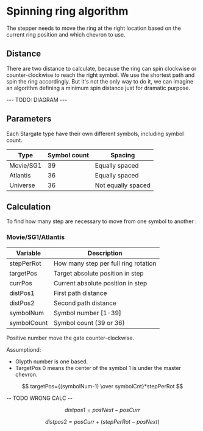 # Spinning ring algorithm

The stepper needs to move the ring at the right location based on the current ring position and which chevron to use.

## Distance

There are two distance to calculate, because the ring can spin clockwise or counter-clockwise to reach the right symbol.
We use the shortest path and spin the ring accordingly.
But it's not the only way to do it, we can imagine an algorithm defining a minimum spin distance just for dramatic purpose.

--- TODO: DIAGRAM ---

## Parameters

Each Stargate type have their own different symbols, including symbol count.

| Type | Symbol count | Spacing |
|---|---|---|
| Movie/SG1 | 39 | Equally spaced |
| Atlantis | 36 | Equally spaced |
| Universe | 36 | Not equally spaced |

## Calculation

To find how many step are necessary to move from one symbol to another :

### Movie/SG1/Atlantis

| Variable | Description |
|---|---|
| stepPerRot | How many step per full ring rotation |
| targetPos| Target absolute position in step |
| currPos | Current absolute position in step |
| distPos1 | First path distance |
| distPos2 | Second path distance |
| symbolNum | Symbol number [1-39] |
| symbolCount | Symbol count (39 or 36) |

Positive number move the gate counter-clockwise.

Assumptiond:
- Glypth number is one based.
- TargetPos 0 means the center of the symbol 1 is under the master chevron.

$$ targetPos={(symbolNum-1) \over symbolCnt}*stepPerRot $$


-- TODO WRONG CALC --

$$ distpos1={posNext-posCurr} $$

$$ distpos2={posCurr+(stepPerRot -posNext)} $$





